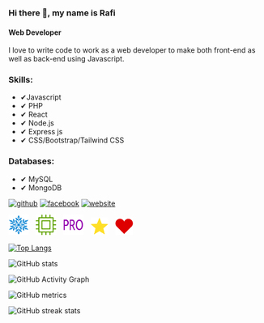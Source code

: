 ### Hi there 👋, my name is Rafi
#### Web Developer
I love to write code  to work as a web developer to make both front-end as well as back-end using Javascript.

### Skills: 

- ✔Javascript
- ✔ PHP
- ✔ React
- ✔ Node.js
- ✔ Express js
- ✔ CSS/Bootstrap/Tailwind CSS

### Databases:
- ✔ MySQL
- ✔ MongoDB


[<img src='https://cdn.jsdelivr.net/npm/simple-icons@3.0.1/icons/github.svg' alt='github' height='40'>](https://github.com/12mhrafi)  [<img src='https://cdn.jsdelivr.net/npm/simple-icons@3.0.1/icons/facebook.svg' alt='facebook' height='40'>](https://www.facebook.com/https://www.facebook.com/mdmahdihasan.rafi)  [<img src='https://cdn.jsdelivr.net/npm/simple-icons@3.0.1/icons/icloud.svg' alt='website' height='40'>](https://personal-portfolio360.herokuapp.com/)  

<a href='https://archiveprogram.github.com/'><img src='https://raw.githubusercontent.com/acervenky/animated-github-badges/master/assets/acbadge.gif' width='40' height='40'></a> <a href='https://docs.github.com/en/developers'><img src='https://raw.githubusercontent.com/acervenky/animated-github-badges/master/assets/devbadge.gif' width='40' height='40'></a> <a href='https://github.com/pricing'><img src='https://raw.githubusercontent.com/acervenky/animated-github-badges/master/assets/pro.gif' width='40' height='40'></a> <a href='https://stars.github.com/'><img src='https://raw.githubusercontent.com/acervenky/animated-github-badges/master/assets/starbadge.gif' width='35' height='35'></a> <a href='https://docs.github.com/en/github/supporting-the-open-source-community-with-github-sponsors'><img src='https://raw.githubusercontent.com/acervenky/animated-github-badges/master/assets/sponsorbadge.gif' width='35' height='35'></a> 

[![Top Langs](https://github-readme-stats.vercel.app/api/top-langs/?username=12mhrafi)](https://github.com/anuraghazra/github-readme-stats)

![GitHub stats](https://github-readme-stats.vercel.app/api?username=12mhrafi&show_icons=true&count_private=true)  

![GitHub Activity Graph](https://activity-graph.herokuapp.com/graph?username=12mhrafi)  

![GitHub metrics](https://metrics.lecoq.io/12mhrafi)  

![GitHub streak stats](https://github-readme-streak-stats.herokuapp.com/?user=12mhrafi)  

